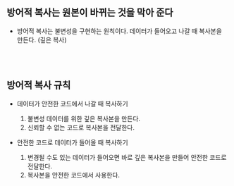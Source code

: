 ## 방어적 복사는 원본이 바뀌는 것을 막아 준다

- 방어적 복사는 불변성을 구현하는 원칙이다. 데이터가 들어오고 나갈 때 복사본을 만든다. (깊은 복사)

<br />
<br />

## 방어적 복사 규칙

- 데이터가 안전한 코드에서 나갈 때 복사하기

  1. 불변성 데이터를 위한 깊은 복사본을 만든다.
  2. 신뢰할 수 없는 코드로 복사본을 전달한다.

- 안전한 코드로 데이터가 들어올 때 복사하기
  1. 변경될 수도 있는 데이터가 들어오면 바로 깊은 복사본을 만들어 안전한 코드로 전달한다.
  2. 복사본을 안전한 코드에서 사용한다.
